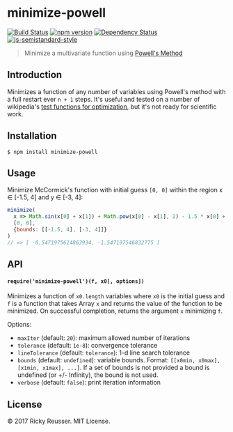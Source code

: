 # minimize-powell

[![Build Status][travis-image]][travis-url] [![npm version][npm-image]][npm-url]  [![Dependency Status][david-image]][david-url] [![js-semistandard-style](https://img.shields.io/badge/code%20style-semistandard-brightgreen.svg?style=flat-square)](https://github.com/Flet/semistandard)

> Minimize a multivariate function using [Powell's Method](https://en.wikipedia.org/wiki/Powell%27s_method)

## Introduction

Minimizes a function of any number of variables using Powell's method with a full restart ever `n + 1` steps. It's useful and tested on a number of wikipedia's [test functions for optimization](https://en.wikipedia.org/wiki/Test_functions_for_optimization), but it's not ready for scientific work.

## Installation

```
$ npm install minimize-powell
```

## Usage

Minimize McCormick's function with initial guess `[0, 0]` within the region x ∈ [-1.5, 4] and y ∈ [-3, 4]:

```javascript
minimize(
  x => Math.sin(x[0] + x[1]) + Math.pow(x[0] - x[1], 2) - 1.5 * x[0] + 2.5 * x[1] + 1,
  [0, 0],
  {bounds: [[-1.5, 4], [-3, 4]]}
)
// => [ -0.5471975614863934, -1.547197546832775 ]
```

## API

#### `require('minimize-powell')(f, x0[, options])`

Minimizes a function of `x0.length` variables where `x0` is the initial guess and `f` is a function that takes Array `x` and returns the value of the function to be minimized. On successful completion, returns the argument `x` minimizing `f`.

Options:

- `maxIter` (default: `20`): maximum allowed number of iterations
- `tolerance` (default: `1e-8`): convergence tolerance
- `lineTolerance` (default: `tolerance`): 1-d line search tolerance
- `bounds` (default: `undefined`): variable bounds. Format: `[[x0min, x0max], [x1min, x1max], ...]`. If a set of bounds is not provided a bound is undefined (or +/- Infinity), the bound is not used.
- `verbose` (default: `false`): print iteration information

## License
&copy; 2017 Ricky Reusser. MIT License.

[travis-image]: https://travis-ci.org/rreusser/minimize-powell.svg?branch=master
[travis-url]: https://travis-ci.org/rreusser/minimize-powell
[npm-image]: https://badge.fury.io/js/minimize-powell.svg
[npm-url]: http://badge.fury.io/js/minimize-powell
[david-image]: https://david-dm.org/rreusser/minimize-powell.svg
[david-url]: https://david-dm.org/rreusser/minimize-powell
